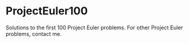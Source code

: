 # ProjectEuler100
Solutions to the first 100 Project Euler problems. For other Project Euler problems, contact me.

